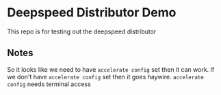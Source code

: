# Deepspeed Distributor Demo

This repo is for testing out the deepspeed distributor

## Notes

So it looks like we need to have `accelerate config` set then it can work. If we don't have `accelerate config` set then it goes haywire. `accelerate config` needs terminal access